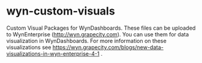 # wyn-custom-visuals

Custom Visual Packages for WynDashboards. These files can be uploaded to WynEnterprise (http://wyn.grapecity.com). You can use them for data visualization in WynDashboards. For more information on these visualizations see https://wyn.grapecity.com/blogs/new-data-visualizations-in-wyn-enterprise-4-1 .
